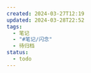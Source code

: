 ```yaml
---
created: 2024-03-27T12:19
updated: 2024-03-28T22:52
tags:
  - 笔记
  - "#笔记/闪念"
  - 待归档
status:
  - todo
---
```


